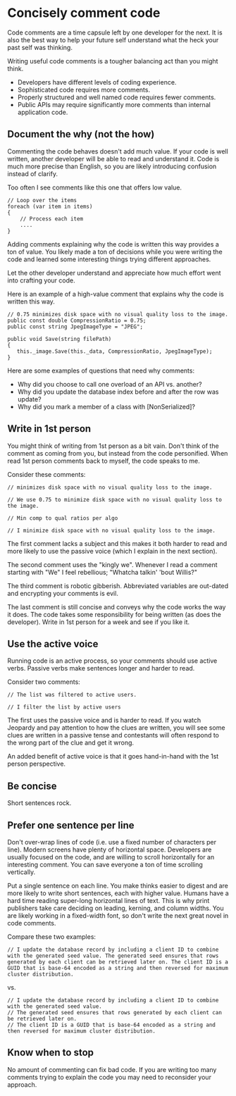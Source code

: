 # Concisely comment code
Code comments are a time capsule left by one developer for the next.  It is also the best way to help your future self understand what the heck your past self was thinking. 

Writing useful code comments is a tougher balancing act than you might think.

- Developers have different levels of coding experience.
- Sophisticated code requires more comments.
- Properly structured and well named code requires fewer comments.
- Public APIs may require significantly more comments than internal application code.

## Document the why (not the how)
Commenting the code behaves doesn't add much value.  If your code is well written, another developer will be able to read and understand it.  Code is much more precise than English, so you are likely introducing confusion instead of clarify.

Too often I see comments like this one that offers low value. 

    // Loop over the items
    foreach (var item in items)
    {
        // Process each item
        ....
    }

Adding comments explaining why the code is written this way provides a ton of value.  You likely made a ton of decisions while you were writing the code and learned some interesting things trying different approaches. 

Let the other developer understand and appreciate how much effort went into crafting your code.

Here is an example of a high-value comment that explains why the code is written this way.

    // 0.75 minimizes disk space with no visual quality loss to the image.
    public const double CompressionRatio = 0.75;
    public const string JpegImageType = "JPEG";
    
    public void Save(string filePath)
    {
       this._image.Save(this._data, CompressionRatio, JpegImageType);
    }

Here are some examples of questions that need why comments:

- Why did you choose to call one overload of an API vs. another?
- Why did you update the database index before and after the row was update?
- Why did you mark a member of a class with [NonSerialized]?

## Write in 1st person
You might think of writing from 1st person as a bit vain.  Don't think of the comment as coming from you, but instead from the code personified.  When read 1st person comments back to myself, the code speaks to me.

Consider these comments:

    // minimizes disk space with no visual quality loss to the image.
    
    // We use 0.75 to minimize disk space with no visual quality loss to the image.

    // Min comp to qual ratios per algo
    
    // I minimize disk space with no visual quality loss to the image.

The first comment lacks a subject and this makes it both harder to read and more likely to use the passive voice (which I explain in the next section).  

The second comment uses the "kingly we".  Whenever I read a comment starting with "We" I feel rebellious; "Whatcha talkin' 'bout Willis?" 

The third comment is robotic gibberish.  Abbreviated variables are out-dated and encrypting your comments is evil.

The last comment is still concise and conveys why the code works the way it does.  The code takes some responsibility for being written (as does the developer).  Write in 1st person for a week and see if you like it.

## Use the active voice
Running code is an active process, so your comments should use active verbs.  Passive verbs make sentences longer and harder to read.

Consider two comments:

    // The list was filtered to active users.
    
    // I filter the list by active users

The first uses the passive voice and is harder to read.  If you watch Jeopardy and pay attention to how the clues are written, you will see some clues are written in a passive tense and contestants will often respond to the wrong part of the clue and get it wrong.

An added benefit of active voice is that it goes hand-in-hand with the 1st person perspective.

## Be concise
Short sentences rock.

## Prefer one sentence per line
Don't over-wrap lines of code (i.e. use a fixed number of characters per line).  Modern screens have plenty of horizontal space. Developers are usually focused on the code, and are willing to scroll horizontally for an interesting comment.  You can save everyone a ton of time scrolling vertically.

Put a single sentence on each line.  You make thinks easier to digest and are more likely to write short sentences, each with higher value. Humans have a hard time reading super-long horizontal lines of text.  This is why print publishers take care deciding on leading, kerning, and column widths. You are likely working in a fixed-width font, so don't write the next great novel in code comments.

Compare these two examples:

    // I update the database record by including a client ID to combine with the generated seed value. The generated seed ensures that rows generated by each client can be retrieved later on. The client ID is a GUID that is base-64 encoded as a string and then reversed for maximum cluster distribution.
    
vs.

    // I update the database record by including a client ID to combine with the generated seed value.
    // The generated seed ensures that rows generated by each client can be retrieved later on.
    // The client ID is a GUID that is base-64 encoded as a string and then reversed for maximum cluster distribution.    
    
## Know when to stop
No amount of commenting can fix bad code.  If you are writing too many comments trying to explain the code you may need to reconsider your approach.

